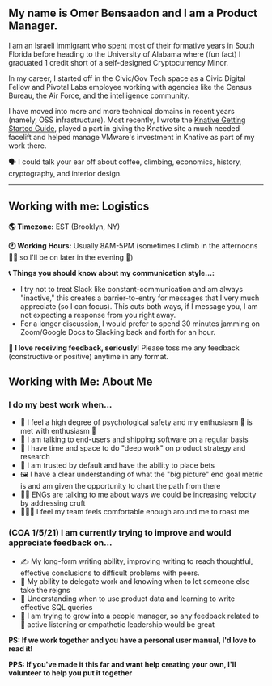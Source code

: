 ## My name is Omer Bensaadon and I am a Product Manager.

I am an Israeli immigrant who spent most of their formative years in South Florida before heading to the University of Alabama where (fun fact) I graduated 1 credit short of a self-designed Cryptocurrency Minor.

In my career, I started off in the Civic/Gov Tech space as a Civic Digital Fellow and Pivotal Labs employee working with agencies like the Census Bureau, the Air Force, and the intelligence community.

I have moved into more and more technical domains in recent years (namely, OSS infrastructure). Most recently, I wrote the [Knative Getting Started Guide](https://knative.dev/docs/getting-started/), played a part in giving the Knative site a much needed facelift and helped manage VMware's investment in Knative as part of my work there.

🗣 I could talk your ear off about coffee, climbing, economics, history, cryptography, and interior design.

---
## Working with me: Logistics
**🌎 Timezone:** EST (Brooklyn, NY)

**🕐 Working Hours:** Usually 8AM-5PM (sometimes I climb in the afternoons 🧗🏼 so I'll be on later in the evening 🌚)

**📞  Things you should know about my communication style...:**
- I try not to treat Slack like constant-communication and am always "inactive," this creates a barrier-to-entry for messages that I very much appreciate (so I can focus). This cuts both ways, if I message you, I am not expecting a response from you right away.
- For a longer discussion, I would prefer to spend 30 minutes jamming on Zoom/Google Docs to Slacking back and forth for an hour.

**💬  I love receiving feedback, seriously!** Please toss me any feedback (constructive or positive) anytime in any format.

## Working with Me: About Me

### I do my best work when...
* 💖 I feel a high degree of psychological safety and my enthusiasm 🤩 is met with enthusiasm 🤩
* 🚀 I am talking to end-users and shipping software on a regular basis
* 🧠 I have time and space to do "deep work" on product strategy and research
* 🤝 I am trusted by default and have the ability to place bets
* 🖼 I have a clear understanding of what the "big picture" end goal metric is and am given the opportunity to chart the path from there
* 🧑‍💻 ENGs are talking to me about ways we could be increasing velocity by addressing cruft
* 👨🏻‍🚒 I feel my team feels comfortable enough around me to roast me


### (COA 1/5/21) I am currently trying to improve and would appreciate feedback on...
* ✍️ My long-form writing ability, improving writing to reach thoughtful, effective conclusions to difficult problems with peers.
* 👥 My ability to delegate work and knowing when to let someone else take the reigns
* 🧮 Understanding when to use product data and learning to write effective SQL queries
* 🤠 I am trying to grow into a people manager, so any feedback related to 🦻 active listening or empathetic leadership would be great

**PS: If we work together and you have a personal user manual, I'd love to read it!**

**PPS: If you've made it this far and want help creating your own, I'll volunteer to help you put it together**
